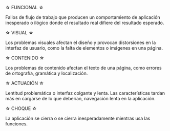 ☆ FUNCIONAL ☆

Fallos de flujo de trabajo que producen un comportamiento de aplicación inesperado o ilógico donde el resultado real difiere del resultado esperado.

☆ VISUAL ☆

Los problemas visuales afectan el diseño y provocan distorsiones en la interfaz de usuario, como la falta de elementos o imágenes en una página.

☆ CONTENIDO ☆

Los problemas de contenido afectan el texto de una página, como errores de ortografía, gramática y localización.

☆ ACTUACIÓN ☆

Lentitud problemática o interfaz colgante y lenta. Las características tardan más en cargarse de lo que deberían, navegación lenta en la aplicación.

☆ CHOQUE ☆

La aplicación se cierra o se cierra inesperadamente mientras usa las funciones.





